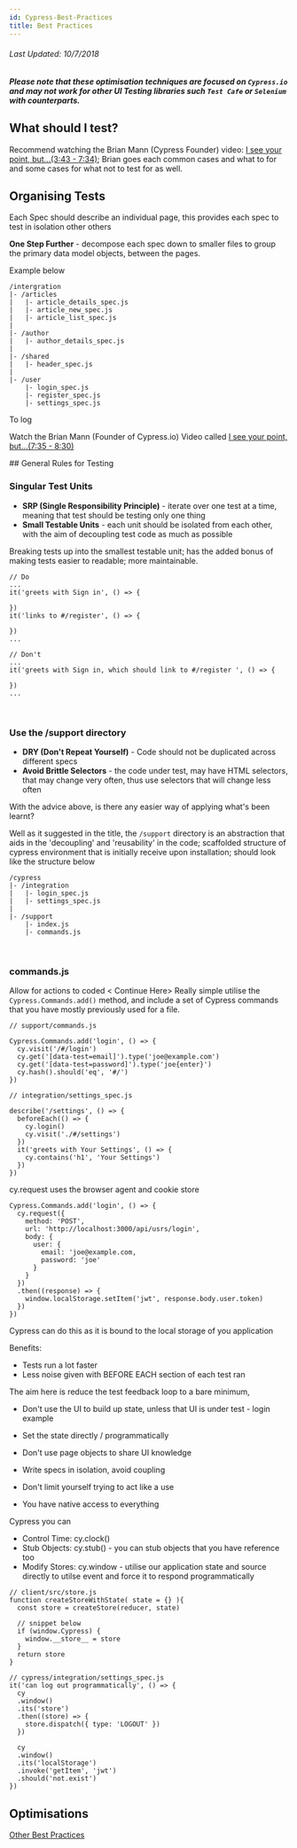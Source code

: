 ```yaml
---
id: Cypress-Best-Practices
title: Best Practices
---
```


###### Last Updated: 10/7/2018

##### Please note that these optimisation techniques are focused on `Cypress.io` and may not work for other UI Testing libraries such `Test Cafe` or `Selenium` with counterparts.

## What should I test?
Recommend watching the Brian Mann (Cypress Founder) video: [I see your point, but...(3:43 - 7:34)](https://www.youtube.com/watch?v=5XQOK0v_YRE#t=3m43s); Brian goes each common cases and what to for and some cases for what not to test for as well.


## Organising Tests
Each Spec should describe an individual page, this provides each spec to test in isolation other others

__One Step Further__  - decompose each spec down to smaller files to group the primary data model objects, between the pages.

Example below
```
/intergration
|- /articles
|   |- article_details_spec.js
|   |- article_new_spec.js
|   |- article_list_spec.js
|
|- /author
|   |- author_details_spec.js
|
|- /shared
|   |- header_spec.js
|
|- /user
    |- login_spec.js
    |- register_spec.js
    |- settings_spec.js
```

To log

Watch the Brian Mann (Founder of Cypress.io) Video called [I see your point, but...(7:35 - 8:30)](https://www.youtube.com/watch?v=5XQOK0v_YRE#t=7m35s)


## General Rules for Testing

### Singular Test Units

- __SRP (Single Responsibility Principle)__ - iterate over one test at a time, meaning that test should be testing only one thing
- __Small Testable Units__ - each unit should be isolated from each other, with the aim of decoupling test code as much as possible

Breaking tests up into the smallest testable unit; has the added bonus of making tests easier to readable; more maintainable.
<br>

```
// Do
...
it('greets with Sign in', () => {
  
})
it('links to #/register', () => {

})
...
```
```
// Don't
...
it('greets with Sign in, which should link to #/register ', () => {
  
})
...
```

<br>

### Use the /support directory
- __DRY (Don't Repeat Yourself)__ - Code should not be duplicated across different specs
- __Avoid Brittle Selectors__ - the code under test, may have HTML selectors, that may change very often, thus use selectors that will change less often

With the advice above, is there any easier way of applying what's been learnt? 

Well as it suggested in the title, the `/support` directory is an abstraction that aids in the 'decoupling' and 'reusability' in the code; scaffolded structure of cypress environment that is initially receive upon installation; should look like the structure below

```
/cypress
|- /integration
|   |- login_spec.js
|   |- settings_spec.js
|
|- /support
    |- index.js
    |- commands.js
```


<br>

### commands.js
Allow for actions to coded < Continue Here>
Really simple utilise the `Cypress.Commands.add()` method, and include a set of Cypress commands that you have mostly previously used for a file.

```
// support/commands.js

Cypress.Commands.add('login', () => {
  cy.visit('/#/login')
  cy.get('[data-test=email]').type('joe@example.com')
  cy.get('[data-test=password]').type('joe{enter}')
  cy.hash().should('eq', '#/')
})
```

```
// integration/settings_spec.js

describe('/settings', () => {
  beforeEach(() => {
    cy.login()
    cy.visit('./#/settings')
  })
  it('greets with Your Settings', () => {
    cy.contains('h1', 'Your Settings')
  })
})

```

cy.request uses the browser agent and cookie store
```
Cypress.Commands.add('login', () => {
  cy.request({
    method: 'POST', 
    url: 'http://localhost:3000/api/usrs/login',
    body: {
      user: {
        email: 'joe@example.com,
        password: 'joe' 
      }
    }
  })
  .then((response) => {
    window.localStorage.setItem('jwt', response.body.user.token) 
  })
})
```

Cypress can do this as it is bound to the local storage of you application

Benefits:
  - Tests run a lot faster
  - Less noise given with BEFORE EACH section of each test ran


The aim here is reduce the test feedback loop to a bare minimum, 

- Don't use the UI to build up state, unless that UI is under test - login example
- Set the state directly / programmatically

- Don't use page objects to share UI knowledge
- Write specs in isolation, avoid coupling

- Don't limit yourself trying to act like a use
- You have native access to everything


Cypress you can
- Control Time: cy.clock()
- Stub Objects: cy.stub() - you can stub objects that you have reference too
- Modify Stores: cy.window - utilise our application state and source directly to utilse event and force it to respond programmatically

```
// client/src/store.js
function createStoreWithState( state = {} ){
  const store = createStore(reducer, state)

  // snippet below 
  if (window.Cypress) {
    window.__store__ = store
  }
  return store
}
```

```
// cypress/integration/settings_spec.js
it('can log out programmatically', () => {
  cy
  .window()
  .its('store')
  .then((store) => {
    store.dispatch({ type: 'LOGOUT' })
  })

  cy
  .window()
  .its('localStorage')
  .invoke('getItem', 'jwt')
  .should('not.exist')
})
```

## Optimisations 
[Other Best Practices](https://docs.cypress.io/guides/references/best-practices.html)


